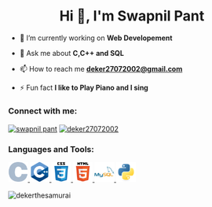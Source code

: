 <h1 align="center">Hi 👋, I'm Swapnil Pant</h1>


- 🔭 I’m currently working on **Web Developement**

- 💬 Ask me about **C,C++ and SQL**

- 📫 How to reach me **deker27072002@gmail.com**

- ⚡ Fun fact **I like to Play Piano and I sing**

<h3 align="left">Connect with me:</h3>
<p align="left">
<a href="https://www.youtube.com/c/swapnil pant" target="blank"><img align="center" src="https://cdn.jsdelivr.net/npm/simple-icons@3.0.1/icons/youtube.svg" alt="swapnil pant" height="30" width="40" /></a>
<a href="https://www.codechef.com/users/deker27072002" target="blank"><img align="center" src="https://cdn.jsdelivr.net/npm/simple-icons@3.1.0/icons/codechef.svg" alt="deker27072002" height="30" width="40" /></a>
</p>

<h3 align="left">Languages and Tools:</h3>
<p align="left"> <a href="https://www.cprogramming.com/" target="_blank"> <img src="https://raw.githubusercontent.com/devicons/devicon/master/icons/c/c-original.svg" alt="c" width="40" height="40"/> </a> <a href="https://www.w3schools.com/cpp/" target="_blank"> <img src="https://raw.githubusercontent.com/devicons/devicon/master/icons/cplusplus/cplusplus-original.svg" alt="cplusplus" width="40" height="40"/> </a> <a href="https://www.w3schools.com/css/" target="_blank"> <img src="https://raw.githubusercontent.com/devicons/devicon/master/icons/css3/css3-original-wordmark.svg" alt="css3" width="40" height="40"/> </a> <a href="https://www.w3.org/html/" target="_blank"> <img src="https://raw.githubusercontent.com/devicons/devicon/master/icons/html5/html5-original-wordmark.svg" alt="html5" width="40" height="40"/> </a> <a href="https://www.mysql.com/" target="_blank"> <img src="https://raw.githubusercontent.com/devicons/devicon/master/icons/mysql/mysql-original-wordmark.svg" alt="mysql" width="40" height="40"/> </a> <a href="https://www.python.org" target="_blank"> <img src="https://raw.githubusercontent.com/devicons/devicon/master/icons/python/python-original.svg" alt="python" width="40" height="40"/> </a> </p>

<p><img align="center" src="https://github-readme-stats.vercel.app/api/top-langs?username=dekerthesamurai&show_icons=true&locale=en&layout=compact" alt="dekerthesamurai" /></p>

